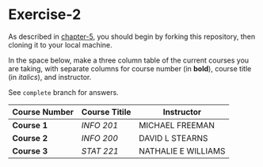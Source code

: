 # Exercise-2

As described in [chapter-5](https://info201-s17.github.io/book/introduction-to-git-and-github.html), you should begin by forking this repository, then cloning it to your local machine.

In the space below, make a three column table of the current courses you are taking, with separate columns for course number (in **bold**), course title (in _italics_), and instructor.

See `complete` branch for answers.

**Course Number** | **Course Titile** | **Instructor**
--- | --- | ----
**Course 1** | _INFO 201_ | MICHAEL FREEMAN
**Course 2** | _INFO 200_ | DAVID L STEARNS
**Course 3** | _STAT 221_ | NATHALIE E WILLIAMS
